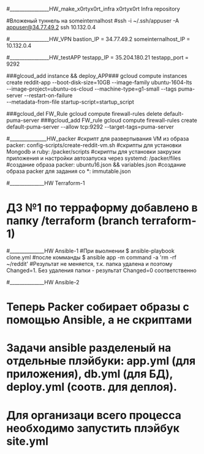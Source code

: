 #________________HW_make_x0rtyx0rt_infra
x0rtyx0rt Infra repository

#Вложеный туннель на someinternalhost
#ssh -i ~/.ssh/appuser -A appuser@34.77.49.2 ssh 10.132.0.4

#________________HW_VPN
bastion_IP = 34.77.49.2
someinternalhost_IP = 10.132.0.4



#________________HW_testAPP
testapp_IP = 35.204.180.21
testapp_port = 9292

###glcoud_add instance && deploy_APP###
gcloud compute instances create reddit-app --boot-disk-size=10GB --image-family ubuntu-1604-lts \
--image-project=ubuntu-os-cloud --machine-type=g1-small --tags puma-server --restart-on-failure \
--metadata-from-file startup-script=startup_script

###gcloud_del FW_Rule
gcloud compute firewall-rules delete default-puma-server
###gcloud_add FW_rule
gcloud compute firewall-rules create default-puma-server --allow tcp:9292 --target-tags=puma-server

#_______________HW_packer
#скрипт для развертывания VM из образа packer: config-scripts/create-reddit-vm.sh
#скрипты для установки Mongodb и ruby: /packer/scripts
#скрипты для установки закрузки приложения и настройки автозапуска через systemd: /packer/files
#создание образа packer: ubuntu16.json && variables.json
#создание образа packer для задания со *: immutable.json

#______________HW Terraform-1
# ДЗ №1 по терраформу добавлено в папку /terraform (branch terraform-1)


#______________HW Ansible-1
#При выолнении
$ ansible-playbook clone.yml
#после комманды
$ ansible app -m command -a 'rm -rf ~/reddit'
#Результат не меняется, т.к. папка удалена и поэтому Changed=1. Без удаления папки - результат Changed=0 соответственно


#______________HW Ansible-2
# Теперь Packer собирает образы с помощью Ansible, а не скриптами
# Задачи ansible разделеный на отдельные плэйбуки: app.yml (для приложения), db.yml (для БД), deploy.yml (соотв. для деплоя).
# Для организаци всего процесса необходимо запустить плэйбук site.yml
